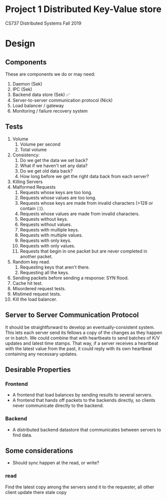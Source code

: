 # Project 1 Distributed Key-Value store
CS737 Distributed Systems Fall 2019

# Design

## Components

These are components we do or may need:

1. Daemon (Sek)
2. IPC (Sek)
3. Backend data store (Sek) :white_check_mark:
4. Server-to-server communication protocol (Nick)
5. Load balancer / gateway
6. Monitoring / failure recovery system

## Tests

1. Volume
   1. Volume per second
   2. Total volume
2. Consistency:
   1. Do we get the data we set back?
   2. What if we haven't set any data?
   3. Do we get old data back?
   4. How long before we get the right data back from each server?
3. Killing Servers
4. Malformed Requests
   1. Requests whose keys are too long.
   2. Requests whose values are too long.
   3. Requests whose keys are made from invalid characters (>128 or contain `[]`).
   4. Requests whose values are made from invalid characters.
   5. Requests without keys.
   6. Requests without values.
   7. Requests with multiple keys.
   8. Requests with multiple values.
   9. Requests with only keys.
   10. Requests with only values.
   11. Requests that begin in one packet but are never completed in another packet.
5. Random key read.
   1. Requesting keys that aren't there.
   2. Requesting all the keys.
6. Sending packets before sending a response: SYN flood.
7. Cache hit test.
8. Misordered request tests.
9. Mistimed request tests.
10. Kill the load balancer.

## Server to Server Communication Protocol

It should be straightforward to develop an eventually-consistent system.  This lets each server send its fellows a copy of the changes as they happen or in batch.  We could combine that with heartbeats to send batches of K/V updates and latest time stamps.  That way, if a server receives a heartbeat with the latest value from the past, it could reply with its own heartbeat containing any necessary updates.

## Desirable Properties

### Frontend

- A frontend that load balances by sending results to several servers.
- A frontend that hands off packets to the backends directly, so clients never communicate directly to the backend.

### Backend

- A distributed backend datastore that communicates between servers to find data.


## Some considerations
- Should sync happen at the read, or write? 
### read 
Find the latest copy among the servers send it to the requester, all other client update there stale copy

